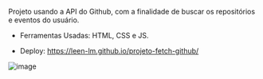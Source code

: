 Projeto usando a API do Github, com a finalidade de buscar os repositórios e eventos do usuário.
- Ferramentas Usadas: HTML, CSS e JS.

- Deploy: https://leen-lm.github.io/projeto-fetch-github/
  
![image](https://github.com/Leen-lm/projeto-fetch-github/assets/162745918/bb8f9025-3f49-4977-9245-e4d7ad434496)
